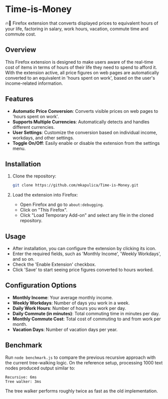 # Time-is-Money

🔥🦊 Firefox extension that converts displayed prices to equivalent hours of your life, factoring in salary, work hours, vacation, commute time and commute cost.

## Overview

This Firefox extension is designed to make users aware of the real-time cost of items in terms of hours of their life they need to spend to afford it.
With the extension active, all price figures on web pages are automatically converted to an equivalent in 'hours spent on work', based on the user's income-related information.

## Features

- **Automatic Price Conversion**: Converts visible prices on web pages to 'hours spent on work'.
- **Supports Multiple Currencies**: Automatically detects and handles different currencies.
- **User Settings**: Customize the conversion based on individual income, workdays, and other settings.
- **Toggle On/Off**: Easily enable or disable the extension from the settings menu.

## Installation

1. Clone the repository:

    ```bash
    git clone https://github.com/mkapulica/Time-is-Money.git
    ```

2. Load the extension into Firefox:

    - Open Firefox and go to `about:debugging`.
    - Click on "This Firefox".
    - Click "Load Temporary Add-on" and select any file in the cloned repository.

## Usage

- After installation, you can configure the extension by clicking its icon.
- Enter the required fields, such as 'Monthly Income', 'Weekly Workdays', and so on.
- Check the 'Enable Extension' checkbox.
- Click 'Save' to start seeing price figures converted to hours worked.

## Configuration Options

- **Monthly Income**: Your average monthly income.
- **Weekly Workdays**: Number of days you work in a week.
- **Daily Work Hours**: Number of hours you work per day.
- **Daily Commute (in minutes)**: Total commuting time in minutes per day.
- **Monthly Commute Cost**: Total cost of commuting to and from work per month.
- **Vacation Days**: Number of vacation days per year.

## Benchmark

Run `node benchmark.js` to compare the previous recursive approach with the
current tree-walking logic. On the reference setup, processing 1000 text nodes
produced output similar to:

```
Recursive: 6ms
Tree walker: 3ms
```

The tree walker performs roughly twice as fast as the old implementation.
